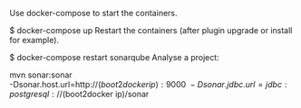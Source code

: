 Use docker-compose to start the containers.

$ docker-compose up
Restart the containers (after plugin upgrade or install for example).

$ docker-compose restart sonarqube
Analyse a project:

mvn sonar:sonar \
  -Dsonar.host.url=http://$(boot2docker ip):9000 \
  -Dsonar.jdbc.url=jdbc:postgresql://$(boot2docker ip)/sonar